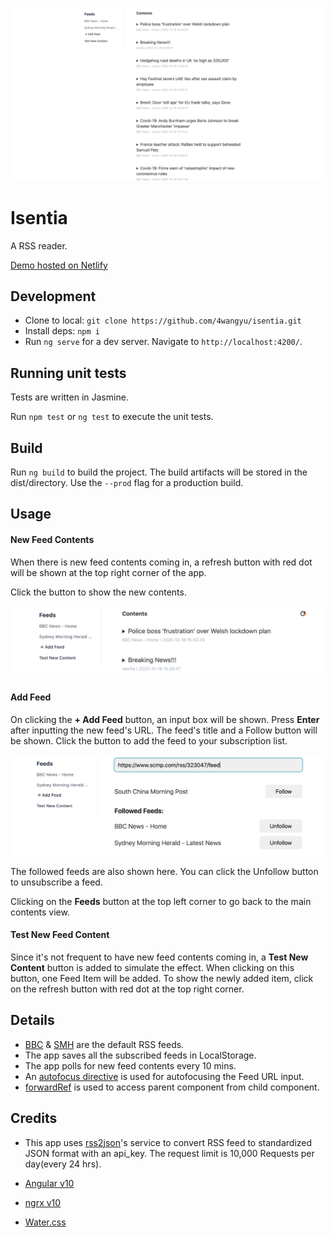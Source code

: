 ![Screenshot](imgs/homepage.png)

# Isentia

A RSS reader.

[Demo hosted on Netlify](https://isentia.netlify.app/)

## Development

- Clone to local: `git clone https://github.com/4wangyu/isentia.git`
- Install deps: `npm i`
- Run `ng serve` for a dev server. Navigate to `http://localhost:4200/`.

## Running unit tests

Tests are written in Jasmine.

Run `npm test` or `ng test` to execute the unit tests.

## Build

Run `ng build` to build the project. The build artifacts will be stored in the dist/directory. Use the `--prod` flag for a production build.

## Usage

#### New Feed Contents

When there is new feed contents coming in, a refresh button with red dot will be shown at the top right corner of the app.

Click the button to show the new contents.

![new feeds](imgs/new-feeds.png)

#### Add Feed

On clicking the **+ Add Feed** button, an input box will be shown. Press **Enter** after inputting the new feed's URL. The feed's title and a Follow button will be shown. Click the button to add the feed to your subscription list.

![add feed](imgs/add-feed.png)

The followed feeds are also shown here. You can click the Unfollow button to unsubscribe a feed.

Clicking on the **Feeds** button at the top left corner to go back to the main contents view.

#### Test New Feed Content

Since it's not frequent to have new feed contents coming in, a **Test New Content** button is added to simulate the effect. When clicking on this button, one Feed Item will be added. To show the newly added item, click on the refresh button with red dot at the top right corner.

## Details

- [BBC](http://feeds.bbci.co.uk/news/rss.xml) & [SMH](https://www.smh.com.au/rss/feed.xml) are the default RSS feeds.
- The app saves all the subscribed feeds in LocalStorage.
- The app polls for new feed contents every 10 mins.
- An [autofocus directive](https://github.com/4wangyu/isentia/blob/master/src/app/directives/autofocus.directive.ts) is used for autofocusing the Feed URL input.
- [forwardRef](https://github.com/4wangyu/isentia/blob/master/src/app/components/feeds/feeds.component.ts) is used to access parent component from child component.

## Credits

- This app uses [rss2json](https://rss2json.com/)'s service to convert RSS feed to standardized JSON format with an api_key. The request limit is 10,000 Requests per day(every 24 hrs).

- [Angular v10](https://github.com/angular)
- [ngrx v10](https://github.com/ngrx)
- [Water.css](https://github.com/kognise/water.css)
